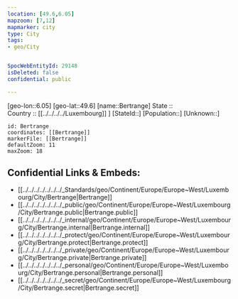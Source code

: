 ```yaml
---
location: [49.6,6.05] 
mapzoom: [7,12] 
mapmarker: city 
type: City
tags:
- geo/City


SpocWebEntityId: 29148
isDeleted: false
confidential: public

---
```

[geo-lon::6.05] 
[geo-lat::49.6] 
[name::Bertrange] 
State ::  
Country :: [[../../../../Luxembourg]] ] 
[StateId::] 
[Population::] 
[Unknown::] 


```leaflet
id: Bertrange
coordinates: [[Bertrange]] 
markerFile: [[Bertrange]] 
defaultZoom: 11 
maxZoom: 18
```


## Confidential Links & Embeds: 
- [[../../../../../../../_Standards/geo/Continent/Europe/Europe~West/Luxembourg/City/Bertrange|Bertrange]] 
- [[../../../../../../../_public/geo/Continent/Europe/Europe~West/Luxembourg/City/Bertrange.public|Bertrange.public]] 
- [[../../../../../../../_internal/geo/Continent/Europe/Europe~West/Luxembourg/City/Bertrange.internal|Bertrange.internal]] 
- [[../../../../../../../_protect/geo/Continent/Europe/Europe~West/Luxembourg/City/Bertrange.protect|Bertrange.protect]] 
- [[../../../../../../../_private/geo/Continent/Europe/Europe~West/Luxembourg/City/Bertrange.private|Bertrange.private]] 
- [[../../../../../../../_personal/geo/Continent/Europe/Europe~West/Luxembourg/City/Bertrange.personal|Bertrange.personal]] 
- [[../../../../../../../_secret/geo/Continent/Europe/Europe~West/Luxembourg/City/Bertrange.secret|Bertrange.secret]] 
